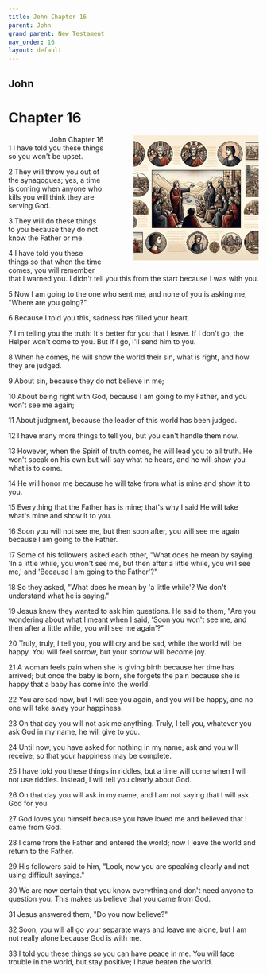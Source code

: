 ```yaml
---
title: John Chapter 16
parent: John
grand_parent: New Testament
nav_order: 16
layout: default
---
```


## John

# Chapter 16

<div style="clear: both; text-align: right;">
    <div style="max-width: 50%; height: auto; float: right; margin: 0 0 10px 10px; padding-left: 10%;">
        <img src="/assets/Image/John/500/16.jpg" alt="John Chapter 16" class="chapter-image">
    </div>
    <figcaption style="font-size: 14px; text-align: right;">John Chapter 16</figcaption>
</div>
1 I have told you these things so you won't be upset.

2 They will throw you out of the synagogues; yes, a time is coming when anyone who kills you will think they are serving God.

3 They will do these things to you because they do not know the Father or me.

4 I have told you these things so that when the time comes, you will remember that I warned you. I didn't tell you this from the start because I was with you.

5 Now I am going to the one who sent me, and none of you is asking me, "Where are you going?"

6 Because I told you this, sadness has filled your heart.

7 I'm telling you the truth: It's better for you that I leave. If I don't go, the Helper won't come to you. But if I go, I'll send him to you.

8 When he comes, he will show the world their sin, what is right, and how they are judged.

9 About sin, because they do not believe in me;

10 About being right with God, because I am going to my Father, and you won't see me again;

11 About judgment, because the leader of this world has been judged.

12 I have many more things to tell you, but you can't handle them now.

13 However, when the Spirit of truth comes, he will lead you to all truth. He won't speak on his own but will say what he hears, and he will show you what is to come.

14 He will honor me because he will take from what is mine and show it to you.

15 Everything that the Father has is mine; that's why I said He will take what's mine and show it to you.

16 Soon you will not see me, but then soon after, you will see me again because I am going to the Father.

17 Some of his followers asked each other, "What does he mean by saying, 'In a little while, you won't see me, but then after a little while, you will see me,' and 'Because I am going to the Father'?"

18 So they asked, "What does he mean by 'a little while'? We don't understand what he is saying."

19 Jesus knew they wanted to ask him questions. He said to them, "Are you wondering about what I meant when I said, 'Soon you won't see me, and then after a little while, you will see me again'?"

20 Truly, truly, I tell you, you will cry and be sad, while the world will be happy. You will feel sorrow, but your sorrow will become joy.

21 A woman feels pain when she is giving birth because her time has arrived; but once the baby is born, she forgets the pain because she is happy that a baby has come into the world.

22 You are sad now, but I will see you again, and you will be happy, and no one will take away your happiness.

23 On that day you will not ask me anything. Truly, I tell you, whatever you ask God in my name, he will give to you.

24 Until now, you have asked for nothing in my name; ask and you will receive, so that your happiness may be complete.

25 I have told you these things in riddles, but a time will come when I will not use riddles. Instead, I will tell you clearly about God.

26 On that day you will ask in my name, and I am not saying that I will ask God for you.

27 God loves you himself because you have loved me and believed that I came from God.

28 I came from the Father and entered the world; now I leave the world and return to the Father.

29 His followers said to him, "Look, now you are speaking clearly and not using difficult sayings."

30 We are now certain that you know everything and don't need anyone to question you. This makes us believe that you came from God.

31 Jesus answered them, "Do you now believe?"

32 Soon, you will all go your separate ways and leave me alone, but I am not really alone because God is with me.

33 I told you these things so you can have peace in me. You will face trouble in the world, but stay positive; I have beaten the world.


